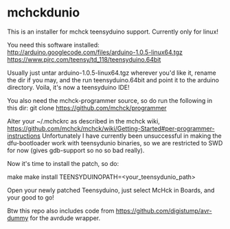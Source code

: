mchckdunio
==========

This is an installer for mchck teensyduino support.
Currently only for linux!

You need this software installed:
http://arduino.googlecode.com/files/arduino-1.0.5-linux64.tgz
https://www.pjrc.com/teensy/td_118/teensyduino.64bit

Usually just untar arduino-1.0.5-linux64.tgz wherever you'd like it, rename the dir if you may,
and the run teensyduino.64bit and point it to the arduino directory. Voila, it's now a teensyduino IDE!

You also need the mchck-programmer source, so do run the following in this dir:
git clone https://github.com/mchck/programmer

Alter your ~/.mchckrc as described in the mchck wiki, https://github.com/mchck/mchck/wiki/Getting-Started#per-programmer-instructions 
Unfortunately I have currently been unsuccessful in making the dfu-bootloader work with teensydunio binaries, so we are restricted to SWD for now (gives gdb-support so no so bad really).

Now it's time to install the patch, so do:

make
make install TEENSYDUINOPATH=<your_teensydunio_path>

Open your newly patched Teensyduino, just select McHck in Boards, and your good to go!

Btw this repo also includes code from https://github.com/digistump/avr-dummy for the avrdude wrapper.

